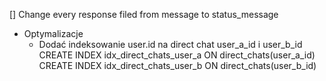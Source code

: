 [] Change every response filed from message to status_message

- Optymalizacje
    - Dodać indeksowanie user.id na direct chat user_a_id i user_b_id
       CREATE INDEX idx_direct_chats_user_a ON direct_chats(user_a_id)
        CREATE INDEX idx_direct_chats_user_b ON direct_chats(user_b_id)
